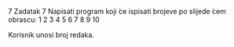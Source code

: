 7  Zadatak 7
Napisati program koji  ́ce ispisati brojeve po slijede ́cem obrascu:
1
2 3
4 5 6
7 8 9 10

Korisnik unosi broj redaka.
